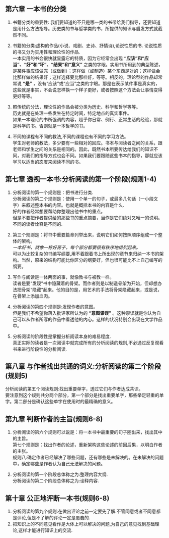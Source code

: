 ## 第六章 一本书的分类  

1. 书籍分类的重要性: 我们要知道的不只是哪一类的书带给我们指导，还要知道是用什么方法指导。历史类的书与哲学类的书，所提供的知识与启发方式就截然不同。  

2. 书籍的分类:虚构的作品(小说、戏剧、史诗、抒情诗),论说性质的书. 论说性质的书又分为实用性和理论性的作品.  
一本实用的书会很快就显露它的特质，因为它经常会出现 **“应该”和“应当”、“好”和“坏”、“结果”和“意义”** 之类的字眼。实用书所用到的典型陈述，是某件事应该做完（或做到）；这样做（或制造）某个东西是对的；这样做会比那样做的结果好；这样选择要比那样好，等等。相反的，理论型的作品却常常说 **“是”** ，没有“应该”或“应当”之类的字眼。那是在表示某件事是真实的，这些就是事实，不会说怎样换一个样子更好，或者按照这个方法会让事情变得更好等等。
 

3. 照传统的分法，理论性的作品会被分类为历史、科学和哲学等等。  
历史就是在处理一些发生在特定时间，特定地点的真实事件。  
如果一本理论的书所强调的内容，超乎你日常、例行、正常生活的经验，那就是科学的书。否则就是一本哲学的书。

4. 不同的课程有不同的教法,不同的课程也有不同的学习方法。  
学生对老师的教法，多少要有一些相对的回应。书本与阅读者之间的关系，跟老师和学生之间的关系是相同的。因此，既然书本所要传达给我们的知识不同，对我们的指导方式也会不同。如果我们要跟随这些书本的指导，那就应该学习以适当的态度来阅读不同的书。


## 第七章 透视一本书:分析阅读的第一个阶段(规则1-4)

1. 分析阅读的第一个规则是：把书进行分类.  
分析阅读的第二个规则是：使用一个单一的句子，或最多几句话（一小段文字）来叙述整本书的内容。也就是概括本书的内容是什么.  
好的作者经常想要帮助你整理出他书中的重点。  
但是不要把作者提供给的那些书的重点摘要，当作是它们绝对又唯一的说明。不同的读者诠释是不同的.     

2. 第三个规则是：将书中重要篇章列举出来，说明它们如何按照顺序组成一个整体的架构。  
*一本好书，就像一栋好房子，每个部分都要很有秩序地排列起来。*   
可以为比较复杂的书编写纲要,用不着跟着书上所出现的章节来归纳一本书的架构。当然，原来的结构可能比你区分的纲要好，但也很可能比不上自己编写的纲要。

3. 写作与阅读是一体两面的事，就像教书与被教一样。  
读者是要“发现”书中隐藏着的骨架。而作者则是以制造骨架为开始，但却想办法把骨架“隐藏”起来。他的目的是，用艺术的手法将骨架隐藏起来，或是说，在骨架上添加血肉。  

4. 分析阅读的第四个规则是:发现作者的意图。  
但是我们不希望你落入批评家所认为的 **“意图谬误”** 。这种谬误就是你认为自己可以从作者所写的作品中看透他的内心。这样的状况特别会出现在文学作品中。

5. 分析阅读的阶段性是掌握分析阅读本身的难易程度.  
真正实际的读者是一次阅读中就完成所有的分析阅读的规则,不必通过反复观看书来进行阶段性的分析阅读.   



## 第八章 与作者找出共通的词义:分析阅读的第二个阶段(规则5)

分析阅读的第五个阅读规则:找出重要单字，透过它们与作者达成共识。     	
要注意到这个规则共分两个部分，第一个部分是找出重要单字，那些举足轻重的单字。第二部分是确认这些单字在使用时的最精确的意义。  

## 第九章 判断作者的主旨(规则6-8)

1. 分析阅读的第六个规则可以说是：将一本书中最重要的句子圈出来，找出其中的主旨。     
第七个规则是：找出作者的论述，重新架构这些论述的前因后果，以明白作者的主张。  
规则八:确定作者已经解决了哪些问题，还有哪些是未解决的。在未解决的问题中，确定哪些是作者认为自己无法解决的问题。  

2. 分析阅读的第一个阶段总体称之为:整理内容大纲.    
分析阅读的第二个阶段总体称之为:诠释内容.    


## 第十章 公正地评断一本书(规则6-8)

1. 分析阅读的第九个规则:在做出评论之前一定要先了解.不管同意或者不同意都是评论,但是不了解的评论一定是愚蠢的.
2. 把知识上的不同意见看作是大体上可以解决的问题,为自己的意见找到基础理论,这样才能进行知识上的交流.


















